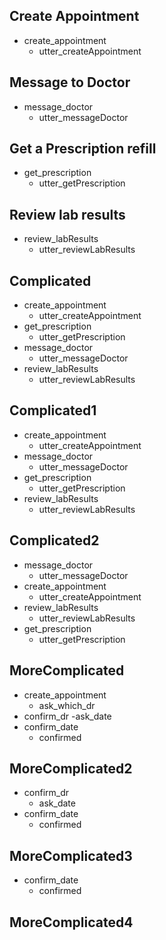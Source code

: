 
## Create Appointment
* create_appointment
	- utter_createAppointment

## Message to Doctor
* message_doctor
	- utter_messageDoctor

## Get a Prescription refill
* get_prescription
	- utter_getPrescription

## Review lab results
* review_labResults
	- utter_reviewLabResults

## Complicated
* create_appointment
	- utter_createAppointment
* get_prescription
	- utter_getPrescription
* message_doctor
	- utter_messageDoctor
* review_labResults
	- utter_reviewLabResults

## Complicated1
* create_appointment
	- utter_createAppointment
* message_doctor
	- utter_messageDoctor
* get_prescription
	- utter_getPrescription
* review_labResults
	- utter_reviewLabResults

## Complicated2
* message_doctor
	- utter_messageDoctor
* create_appointment
	- utter_createAppointment
* review_labResults
	- utter_reviewLabResults
* get_prescription
	- utter_getPrescription

## MoreComplicated
* create_appointment
	- ask_which_dr
* confirm_dr
	-ask_date
* confirm_date
	- confirmed

## MoreComplicated2
* confirm_dr
	- ask_date
* confirm_date
	- confirmed

## MoreComplicated3
* confirm_date
	- confirmed

## MoreComplicated4
